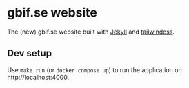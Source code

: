 # gbif.se website

The (new) gbif.se website built with [Jekyll](https://jekyllrb.com/) and [tailwindcss](https://tailwindcss.com/).

## Dev setup

Use `make run`  (or `docker compose up`) to run the application on http://localhost:4000.
